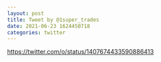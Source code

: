```yaml
--- 
layout: post 
title: Tweet by @1super_trades 
date: 2021-06-23 1624450718 
categories: twitter 
--- 
```

https://twitter.com/o/status/1407674433590886413